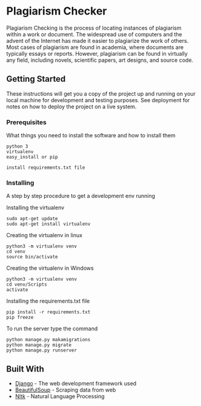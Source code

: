 # Plagiarism Checker

Plagiarism Checking  is the process of locating instances of plagiarism within a work or document. The widespread use of computers and the advent of the Internet has made it easier to plagiarize the work of others. Most cases of plagiarism are found in academia, where documents are typically essays or reports. However, plagiarism can be found in virtually any field, including novels, scientific papers, art designs, and source code.



## Getting Started

These instructions will get you a copy of the project up and running on your local machine for development and testing purposes. See deployment for notes on how to deploy the project on a live system.

### Prerequisites

What things you need to install the software and how to install them

```
python 3
virtualenv
easy_install or pip

install requirements.txt file
```

### Installing

A step by step procedure to get a development env running

Installing the virtualenv

```
sudo apt-get update
sudo apt-get install virtualenv
```
Creating the virtualenv in linux

```
python3 -m virtualenv venv
cd venv
source bin/activate
```

Creating the virtualenv in Windows

```
python3 -m virtualenv venv
cd venv/Scripts
activate
```

Installing the requirements.txt file
```
pip install -r requirements.txt
pip freeze
```

To run the server type the command

 ```
python manage.py makamigrations
python manage.py migrate
python manage.py runserver
 ```
## Built With

* [Django](https://docs.djangoproject.com/en/2.0/) - The web development framework used
* [BeautifulSoup](https://www.crummy.com/software/BeautifulSoup/bs4/doc/) - Scraping data from web
* [Nltk](http://www.nltk.org/) - Natural Language Processing



